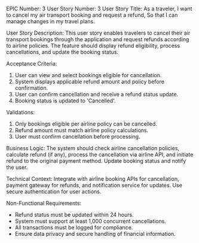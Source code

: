 EPIC Number: 3
User Story Number: 3
User Story Title: As a traveler, I want to cancel my air transport booking and request a refund, So that I can manage changes in my travel plans.

User Story Description: This user story enables travelers to cancel their air transport bookings through the application and request refunds according to airline policies. The feature should display refund eligibility, process cancellations, and update the booking status.

Acceptance Criteria:
1. User can view and select bookings eligible for cancellation.
2. System displays applicable refund amount and policy before confirmation.
3. User can confirm cancellation and receive a refund status update.
4. Booking status is updated to 'Cancelled'.

Validations:
1. Only bookings eligible per airline policy can be cancelled.
2. Refund amount must match airline policy calculations.
3. User must confirm cancellation before processing.

Business Logic: The system should check airline cancellation policies, calculate refund (if any), process the cancellation via airline API, and initiate refund to the original payment method. Update booking status and notify the user.

Technical Context: Integrate with airline booking APIs for cancellation, payment gateway for refunds, and notification service for updates. Use secure authentication for user actions.

Non-Functional Requirements: 
- Refund status must be updated within 24 hours.
- System must support at least 1,000 concurrent cancellations.
- All transactions must be logged for compliance.
- Ensure data privacy and secure handling of financial information.